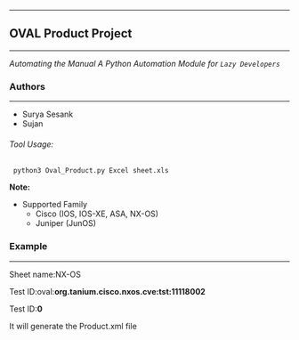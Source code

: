 ---------------------------------------------------------

## OVAL  Product  Project
---------------------------------------------------------------
_Automating the Manual_ _A Python Automation Module for `Lazy Developers`_

### Authors
--------------------------------------------------
- Surya Sesank
- Sujan

###### Tool Usage:

 <code> python3 Oval_Product.py Excel sheet.xls</code>

**Note:**

-   Supported Family
    -   Cisco (IOS, IOS-XE, ASA, NX-OS)
    -   Juniper (JunOS)
 
### Example 
-------------------------------------------------------
Sheet name:NX-OS

Test ID:oval:**org.tanium.cisco.nxos.cve:tst:11118002**

Test ID:**0**

It will generate the Product.xml file 
